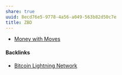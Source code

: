 ```yaml
---
share: true
uuid: 8ecd76e5-9778-4a56-a049-563b82d50c7e
title: ZBD
---
```

* [Money with Moves](https://zbd.gg/?partner=ZEBEDEE&game=blog)

#### Backlinks

* [Bitcoin Lightning Network](/75afb5eb-509b-4f13-8c36-39e20b9153f6)